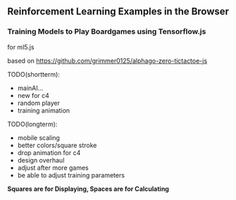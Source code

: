 ## Reinforcement Learning Examples in the Browser
### Training Models to Play Boardgames using Tensorflow.js

for ml5.js

based on https://github.com/grimmer0125/alphago-zero-tictactoe-js

TODO(shortterm):
- mainAI...
- new for c4
- random player
- training animation

TODO(longterm):
- mobile scaling
- better colors/square stroke
- drop animation for c4
- design overhaul
- adjust after more games
- be able to adjust training parameters

**Squares are for Displaying, Spaces are for Calculating**
